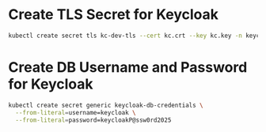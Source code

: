 # Create TLS Secret for Keycloak #

```bash
kubectl create secret tls kc-dev-tls --cert kc.crt --key kc.key -n keycloak
```

# Create DB Username and Password for Keycloak #

```bash
kubectl create secret generic keycloak-db-credentials \
  --from-literal=username=keycloak \
  --from-literal=password=keycloakP@ssw0rd2025
```
